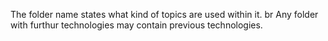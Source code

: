 The folder name states what kind of topics are used within it.
br
Any folder with furthur technologies may contain previous technologies. 
